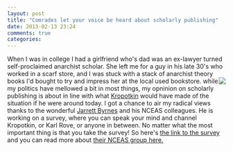 ```yaml
---
layout: post
title: "Comrades let your voice be heard about scholarly publishing"
date: 2013-02-13 23:24
comments: true
categories: 
---
```


When I was in college I had a girlfriend who's dad was an ex-lawyer turned self-proclaimed anarchist scholar.  She left me for a guy in his late 30's who worked in a scarf store, and I was stuck with a stack of anarchist theory books I'd bought to try and impress her at the local used bookstore. <img style="float:right" src="http://www.iwise.com/authorIcons/9555/Peter%20Kropotkin_128x128.png" />  while my politics have mellowed a bit in most things, my opninion on scholarly publishing is about in line with what [Kropotkin](http://en.wikipedia.org/wiki/Peter_Kropotkin) would have made of the situation if he were around today. I got a chance to air my radical views thanks to the wonderful [Jarrett Byrnes](http://www.jarrettbyrnes.info/) and his NCEAS colleagues.  He is working on a survey, where you can speak your mind and channel Kropotkin, or Karl Rove, or anyone in between.  No matter what the most important thing is that you take the survey!  So here's [the link to the survey](http://bit.ly/eebpublishing) and you can read more about [their NCEAS group here.](http://openpub.nceas.ucsb.edu/2013/01/24/surveying-opinions-on-scholarly-publishing-in-eeb/)

